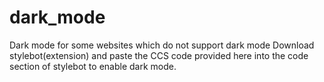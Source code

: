 # dark_mode
Dark mode for some websites which do not support dark mode 
Download stylebot(extension) and paste the CCS code provided here into the code section of stylebot
to enable dark mode.
